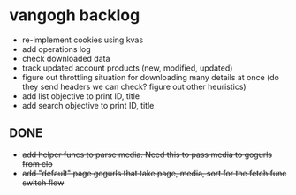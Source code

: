 # vangogh backlog

- re-implement cookies using kvas
- add operations log
- check downloaded data
- track updated account products (new, modified, updated) 
- figure out throttling situation for downloading many details at once (do they send headers we can check? figure out other heuristics)
- add list objective to print ID, title
- add search objective to print ID, title

## DONE

- ~~add helper funcs to parse media. Need this to pass media to gogurls from clo~~
- ~~add "default" page gogurls that take page, media, sort for the fetch func switch flow~~